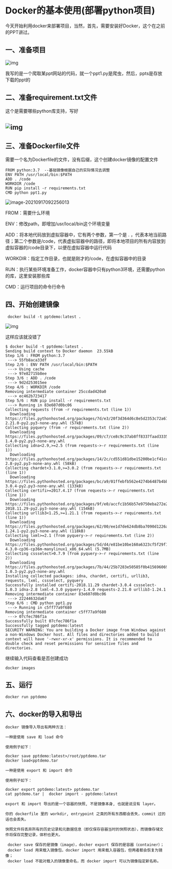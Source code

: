 # Docker的基本使用(部署python项目)

今天开始利用docker来部署项目，当然，首先，需要安装好Docker，这个在之前的PPT讲过。

## 一、准备项目

![img](https://img2018.cnblogs.com/blog/966606/201901/966606-20190120205220141-1346670618.png)

我写的是一个爬取某ppt网站的代码，就一个ppt1.py是爬虫，然后，ppts是存放下载的ppt的

 

## 二、准备requirement.txt文件

这个是需要哪些python库支持，写好

##  ![img](https://img2018.cnblogs.com/blog/966606/201901/966606-20190120205630200-2055969698.png)

 

## 三、准备Dockerfile文件

需要一个名为Dockerfile的文件，没有后缀，这个创建docker镜像的配置文件

```
FROM python:3.7  --基础镜像根据自己的实际情况去调整
ENV PATH /usr/local/bin:$PATH
ADD . /code
WORKDIR /code
RUN pip install -r requirements.txt
CMD python ppt1.py
```

![image-20210917092256013](C:\Users\Hasee\AppData\Roaming\Typora\typora-user-images\image-20210917092256013.png)

 

FROM：需要什么环境

ENV：修改path，即增加/usr/local/bin这个环境变量

ADD：将本地代码放到虚拟容器中，它有两个参数，第一个是 . ，代表本地当前路径；第二个参数是/code，代表虚拟容器中的路径，即将本地项目的所有内容放到虚拟容器的/code目录下，以便在虚拟容器中运行代码

WORKDIR：指定工作目录，也就是刚才的/code，在虚拟容器中的目录

RUN：执行某些环境准备工作，docker容器中只有python3环境，还需要python的库，这里安装那些库

CMD：运行项目的命令行命令

## 四、开始创建镜像

```
 docker build -t pptdemo:latest .
```

![img](https://img2018.cnblogs.com/blog/966606/201901/966606-20190120211256651-507566185.png)

这样应该就没错了

```
$ docker build -t pptdemo:latest .
Sending build context to Docker daemon  23.55kB
Step 1/6 : FROM python:3.7
 ---> 55fb8aca33df
Step 2/6 : ENV PATH /usr/local/bin:$PATH
 ---> Using cache
 ---> 97e82715b8ee
Step 3/6 : ADD . /code
 ---> 9d2d253015ee
Step 4/6 : WORKDIR /code
Removing intermediate container 25ccdad420a0
 ---> ec462b723417
Step 5/6 : RUN pip install -r requirements.txt
 ---> Running in 83e607d0bc06
Collecting requests (from -r requirements.txt (line 1))
  Downloading https://files.pythonhosted.org/packages/7d/e3/20f3d364d6c8e5d2353c72a67778eb189176f08e873c9900e10c0287b84b/requests-2.21.0-py2.py3-none-any.whl (57kB)
Collecting pyquery (from -r requirements.txt (line 2))
  Downloading https://files.pythonhosted.org/packages/09/c7/ce8c9c37ab8ff8337faad3335c088d60bed4a35a4bed33a64f0e64fbcf29/pyquery-1.4.0-py2.py3-none-any.whl
Collecting idna<2.9,>=2.5 (from requests->-r requirements.txt (line 1))
  Downloading https://files.pythonhosted.org/packages/14/2c/cd551d81dbe15200be1cf41cd03869a46fe7226e7450af7a6545bfc474c9/idna-2.8-py2.py3-none-any.whl (58kB)
Collecting chardet<3.1.0,>=3.0.2 (from requests->-r requirements.txt (line 1))
  Downloading https://files.pythonhosted.org/packages/bc/a9/01ffebfb562e4274b6487b4bb1ddec7ca55ec7510b22e4c51f14098443b8/chardet-3.0.4-py2.py3-none-any.whl (133kB)
Collecting certifi>=2017.4.17 (from requests->-r requirements.txt (line 1))
  Downloading https://files.pythonhosted.org/packages/9f/e0/accfc1b56b57e9750eba272e24c4dddeac86852c2bebd1236674d7887e8a/certifi-2018.11.29-py2.py3-none-any.whl (154kB)
Collecting urllib3<1.25,>=1.21.1 (from requests->-r requirements.txt (line 1))
  Downloading https://files.pythonhosted.org/packages/62/00/ee1d7de624db8ba7090d1226aebefab96a2c71cd5cfa7629d6ad3f61b79e/urllib3-1.24.1-py2.py3-none-any.whl (118kB)
Collecting lxml>=2.1 (from pyquery->-r requirements.txt (line 2))
  Downloading https://files.pythonhosted.org/packages/5d/d4/e81be10be160a6323cf5f29f1eabc9693080cb16780a2e19c96091ee37ee/lxml-4.3.0-cp36-cp36m-manylinux1_x86_64.whl (5.7MB)
Collecting cssselect>0.7.9 (from pyquery->-r requirements.txt (line 2))
  Downloading https://files.pythonhosted.org/packages/7b/44/25b7283e50585f0b4156960691d951b05d061abf4a714078393e51929b30/cssselect-1.0.3-py2.py3-none-any.whl
Installing collected packages: idna, chardet, certifi, urllib3, requests, lxml, cssselect, pyquery
Successfully installed certifi-2018.11.29 chardet-3.0.4 cssselect-1.0.3 idna-2.8 lxml-4.3.0 pyquery-1.4.0 requests-2.21.0 urllib3-1.24.1
Removing intermediate container 83e607d0bc06
 ---> 22244632da67
Step 6/6 : CMD python ppt1.py
 ---> Running in c5ff77a9f680
Removing intermediate container c5ff77a9f680
 ---> 07cfec786f1a
Successfully built 07cfec786f1a
Successfully tagged pptdemo:latest
SECURITY WARNING: You are building a Docker image from Windows against a non-Windows Docker host. All files and directories added to build context will have '-rwxr-xr-x' permissions. It is recommended to double check and reset permissions for sensitive files and directories.
```

 

继续输入代码查看是否创建成功

```
docker images
```

## 五、运行

```
docker run pptdemo
```

## 六、docker的导入和导出

```
docker 镜像导入导出有两种方法：

一种是使用 save 和 load 命令

使用例子如下：

docker save pptdemo:latest>/root/pptdemo.tar
docker load<pptdemo.tar

一种是使用 export 和 import 命令

使用例子如下：

docker export pptdemo:latest> pptdemo.tar
cat pptdemo.tar |  docker import - pptdemo:latest

export 和 import 导出的是一个容器的快照, 不是镜像本身, 也就是说没有 layer。

你的 dockerfile 里的 workdir, entrypoint 之类的所有东西都会丢失，commit 过的话也会丢失。

快照文件将丢弃所有的历史记录和元数据信息（即仅保存容器当时的快照状态），而镜像存储文件将保存完整记录，体积也更大。

 docker save 保存的是镜像（image），docker export 保存的是容器（container）；
 docker load 用来载入镜像包，docker import 用来载入容器包，但两者都会恢复为镜像；
 docker load 不能对载入的镜像重命名，而 docker import 可以为镜像指定新名称。
```

